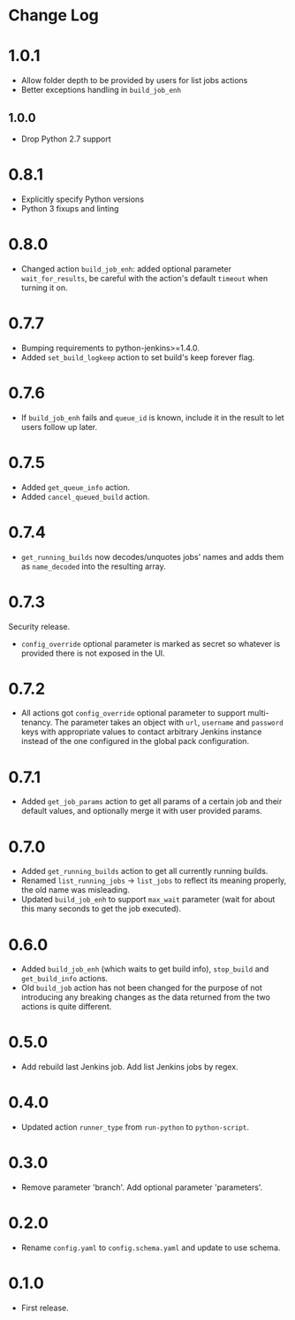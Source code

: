# Change Log

# 1.0.1

- Allow folder depth to be provided by users for list jobs actions
- Better exceptions handling in `build_job_enh`

## 1.0.0

* Drop Python 2.7 support

# 0.8.1

- Explicitly specify Python versions
- Python 3 fixups and linting

# 0.8.0

- Changed action `build_job_enh`: added optional parameter `wait_for_results`, be careful with the action's default `timeout` when turning it on.

# 0.7.7

- Bumping requirements to python-jenkins>=1.4.0.
- Added `set_build_logkeep` action to set build's keep forever flag.

# 0.7.6

- If `build_job_enh` fails and `queue_id` is known, include it in the result to let users follow up later.

# 0.7.5

- Added `get_queue_info` action.
- Added `cancel_queued_build` action.

# 0.7.4

- `get_running_builds` now decodes/unquotes jobs' names and adds them as `name_decoded` into the resulting array.

# 0.7.3

Security release.
- `config_override` optional parameter is marked as secret so whatever is provided there is not exposed in the UI.

# 0.7.2

- All actions got `config_override` optional parameter to support multi-tenancy. The parameter takes an object with `url`, `username` and `password` keys with appropriate values to contact arbitrary Jenkins instance instead of the one configured in the global pack configuration.

# 0.7.1

- Added `get_job_params` action to get all params of a certain job and their default values, and optionally merge it with user provided params.

# 0.7.0

- Added `get_running_builds` action to get all currently running builds.
- Renamed `list_running_jobs` -> `list_jobs` to reflect its meaning properly, the old name was misleading.
- Updated `build_job_enh` to support `max_wait` parameter (wait for about this many seconds to get the job executed).

# 0.6.0

- Added `build_job_enh` (which waits to get build info), `stop_build` and `get_build_info` actions.
- Old `build_job` action has not been changed for the purpose of not introducing any breaking changes as the data returned from the two actions is quite different.

# 0.5.0

- Add rebuild last Jenkins job. Add list Jenkins jobs by regex.

# 0.4.0

- Updated action `runner_type` from `run-python` to `python-script`.

# 0.3.0

- Remove parameter 'branch'. Add optional parameter 'parameters'.

# 0.2.0

- Rename `config.yaml` to `config.schema.yaml` and update to use schema.

# 0.1.0

- First release.
